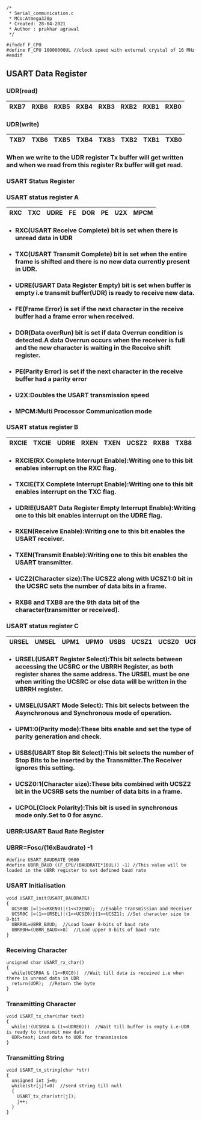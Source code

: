 ```
/*
 * Serial_communication.c
 * MCU:Atmega328p
 * Created: 28-04-2021
 * Author : prakhar agrawal
 */ 

#ifndef F_CPU
#define F_CPU 16000000UL //clock speed with external crystal of 16 MHz
#endif
```
## USART Data Register
### UDR(read)
|RXB7|RXB6|RXB5|RXB4|RXB3|RXB2|RXB1|RXB0|
| ----------- | ----------- | ----------- | ----------- | ----------- | ----------- | ----------- | ----------- |
### UDR(write)

|TXB7 |TXB6 |TXB5 |TXB4 |TXB3 |TXB2 |TXB1| TXB0|
| ----------- | ----------- | ----------- | ----------- | ----------- | ----------- | ----------- | ----------- |

### When we write to the UDR register Tx buffer will get written and when we read from this register Rx buffer will get read.

### USART Status Register 
### USART status register A
|RXC |TXC |UDRE |FE |DOR |PE |U2X |MPCM|
| ----------- | ----------- | ----------- | ----------- | ----------- | ----------- | ----------- | ----------- |
* ### RXC(USART Receive Complete) bit is set when there is unread data in UDR
* ### TXC(USART Transmit Complete) bit is set when the entire frame is shifted and there is no new data currently present in UDR.
* ### UDRE(USART Data Register Empty) bit is set when buffer is empty i.e transmit buffer(UDR) is ready to receive new data.
* ### FE(Frame Error) is set if the next character in the receive buffer had a frame error when received.
* ### DOR(Data overRun) bit is set if data Overrun condition is detected.A data Overrun occurs when the receiver is full and the new character is waiting in the Receive shift register.
* ### PE(Parity Error) is set if the next character in the receive buffer had a parity error 
* ### U2X:Doubles the USART transmission speed
* ### MPCM:Multi Processor Communication mode

### USART status register B
|RXCIE |TXCIE |UDRIE |RXEN |TXEN |UCSZ2 |RXB8 |TXB8|
| ----------- | ----------- | ----------- | ----------- | ----------- | ----------- | ----------- | ----------- |
* ### RXCIE(RX Complete Interrupt Enable):Writing one to this bit enables interrupt on the RXC flag.
* ### TXCIE(TX Complete Interrupt Enable):Writing one to this bit enables interrupt on the TXC flag.
* ### UDRIE(USART Data Register Empty Interrupt Enable):Writing one to this bit enables interrupt on the UDRE flag.
* ### RXEN(Receive Enable):Writing one to this bit enables the USART receiver.
* ### TXEN(Transmit Enable):Writing one to this bit enables the USART transmitter.
* ### UCZ2(Character size):The UCSZ2 along with UCSZ1:0 bit in the UCSRC sets the number of data bits in a frame.
* ### RXB8 and TXB8 are the 9th data bit of the character(transmitter or received).

### USART status register C
|URSEL |UMSEL |UPM1 |UPM0 |USBS |UCSZ1 |UCSZ0 |UCPOL|
| ----------- | ----------- | ----------- | ----------- | ----------- | ----------- | ----------- | ----------- |
* ### URSEL(USART Register Select):This bit selects between accessing the UCSRC or the UBRRH Register, as both register shares the same address. The URSEL must be one when writing the UCSRC or else data will be written in the UBRRH register.
* ### UMSEL(USART Mode Select):  This bit selects between the Asynchronous and Synchronous mode of operation.
* ### UPM1:0(Parity mode):These bits enable and set the type of parity generation and check.
* ### USBS(USART Stop Bit Select):This bit selects the number of Stop Bits to be inserted by the Transmitter.The Receiver ignores this setting.
* ### UCSZ0:1(Character size):These bits combined with UCSZ2 bit in the UCSRB sets the number of data bits in a frame.
* ### UCPOL(Clock Polarity):This bit is used in synchronous mode only.Set to 0 for async.

### UBRR:USART Baud Rate Register
### UBRR=Fosc/(16xBaudrate) -1
```
#define USART_BAUDRATE 9600
#define UBRR_BAUD ((F_CPU/(BAUDRATE*16UL)) -1) //This value will be loaded in the UBRR register to set defined baud rate
```

### USART Initialisation 
```
void USART_init(USART_BAUDRATE)
{
  UCSR0B |=(1<<RXEN0)|(1<<TXEN0);  //Enable Transmission and Receiver
  UCSR0C |=(1<<URSEL)|(1<<UCSZ0)|(1<<UCSZ1); //Set character size to 8-bit
  UBRR0L=UBRR_BAUD;  //Load lower 8-bits of baud rate
  UBRR0H=(UBRR_BAUD>>8)  //Load upper 8-bits of baud rate
}
```

### Receiving Character
```
unsigned char USART_rx_char()
{
  while(UCSR0A & (1<<RXC0))  //Wait till data is received i.e when there is unread data in UDR
  return(UDR);  //Return the byte
}
```
### Transmitting Character
```
void USART_tx_char(char text)
{
  while(!(UCSR0A & (1<<UDRE0)))  //Wait till buffer is empty i.e-UDR is ready to transmit new data
  UDR=text; Load data to UDR for transmission
}
```
### Transmitting String
```
void USART_tx_string(char *str)
{
  unsigned int j=0;
  while(str[j]!=0)  //send string till null 
  {
    USART_tx_char(str[j]);
    j++;
  }
}
```
